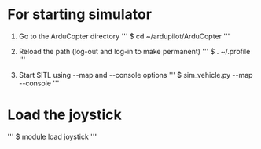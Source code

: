 # For starting simulator

1) Go to the ArduCopter directory
'''
	$ cd ~/ardupilot/ArduCopter
'''

2) Reload the path (log-out and log-in to make permanent)
'''
	$ . ~/.profile
'''

3) Start SITL using --map and --console options
''' 
	$ sim_vehicle.py --map --console
'''

# Load the joystick
'''
	$ module load joystick
'''

